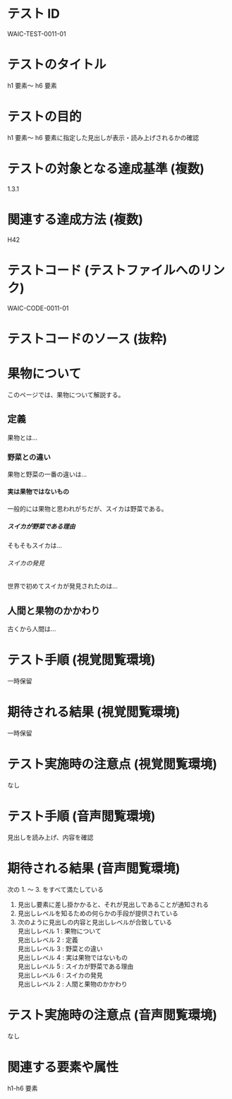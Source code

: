 

# テスト ID
WAIC-TEST-0011-01

# テストのタイトル
h1 要素〜 h6 要素

# テストの目的
h1 要素〜 h6 要素に指定した見出しが表示・読み上げされるかの確認

# テストの対象となる達成基準 (複数)
1.3.1

# 関連する達成方法 (複数)
H42

# テストコード (テストファイルへのリンク)
WAIC-CODE-0011-01

# テストコードのソース (抜粋)
<div>
<h1>果物について</h1>
<p>このページでは、果物について解説する。</p>
<h2>定義</h2>
<p>果物とは...</p>
<h3>野菜との違い</h3>
<p>果物と野菜の一番の違いは...</p>
<h4>実は果物ではないもの</h4>
<p>一般的には果物と思われがちだが、スイカは野菜である。</p>
<h5>スイカが野菜である理由</h5>
<p>そもそもスイカは...</p>
<h6>スイカの発見</h6>
<p>世界で初めてスイカが発見されたのは...</p>
<h2>人間と果物のかかわり</h2>
<p>古くから人間は...</p>
</div>

# テスト手順 (視覚閲覧環境)
一時保留

# 期待される結果 (視覚閲覧環境)
一時保留

# テスト実施時の注意点 (視覚閲覧環境)
なし

# テスト手順 (音声閲覧環境)
見出しを読み上げ、内容を確認

# 期待される結果 (音声閲覧環境)
次の 1. 〜 3. をすべて満たしている
1. 見出し要素に差し掛かかると、それが見出しであることが通知される 
2. 見出しレベルを知るための何らかの手段が提供されている 
3. 次のように見出しの内容と見出しレベルが合致している    
見出しレベル 1 : 果物について    
見出しレベル 2 : 定義    
見出しレベル 3 : 野菜との違い    
見出しレベル 4 : 実は果物ではないもの    
見出しレベル 5 : スイカが野菜である理由    
見出しレベル 6 : スイカの発見    
見出しレベル 2 : 人間と果物のかかわり

# テスト実施時の注意点 (音声閲覧環境)
なし

# 関連する要素や属性
h1-h6 要素


